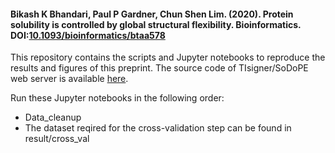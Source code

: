 #### Bikash K Bhandari, Paul P Gardner, Chun Shen Lim. (2020). Protein solubility is controlled by global structural flexibility. Bioinformatics. DOI:[10.1093/bioinformatics/btaa578](https://dx.doi.org/10.1093/bioinformatics/btaa578)
This repository contains the scripts and Jupyter notebooks to reproduce the results and figures of this preprint. The source code of TIsigner/SoDoPE web server is available [here](https://github.com/Gardner-BinfLab/TIsigner).

Run these Jupyter notebooks in the following order:
- Data_cleanup
- The dataset reqired for the cross-validation step can be found in result/cross\_val
